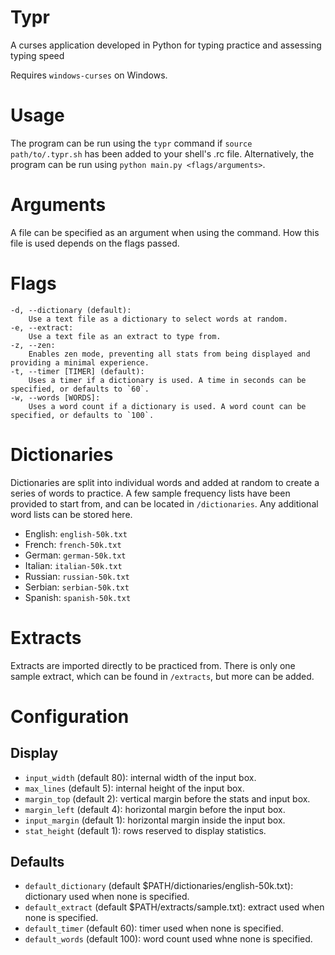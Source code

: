 # Typr

A curses application developed in Python for typing practice and assessing typing speed

Requires `windows-curses` on Windows.

# Usage

The program can be run using the `typr` command if `source path/to/.typr.sh` has been added to your shell's .rc file. Alternatively, the program can be run using `python main.py <flags/arguments>`.

# Arguments

A file can be specified as an argument when using the command. How this file is used depends on the flags passed.

# Flags

```
-d, --dictionary (default):
    Use a text file as a dictionary to select words at random.
-e, --extract:
    Use a text file as an extract to type from.
-z, --zen:
    Enables zen mode, preventing all stats from being displayed and providing a minimal experience.
-t, --timer [TIMER] (default):
    Uses a timer if a dictionary is used. A time in seconds can be specified, or defaults to `60`.
-w, --words [WORDS]:
    Uses a word count if a dictionary is used. A word count can be specified, or defaults to `100`.
```

# Dictionaries

Dictionaries are split into individual words and added at random to create a series of words to practice. A few sample frequency lists have been provided to start from, and can be located in `/dictionaries`. Any additional word lists can be stored here.

- English: `english-50k.txt`
- French: `french-50k.txt`
- German: `german-50k.txt`
- Italian: `italian-50k.txt`
- Russian: `russian-50k.txt`
- Serbian: `serbian-50k.txt`
- Spanish: `spanish-50k.txt`

# Extracts

Extracts are imported directly to be practiced from. There is only one sample extract, which can be found in `/extracts`, but more can be added.

# Configuration

## Display

- `input_width` (default 80): internal width of the input box.
- `max_lines` (default 5): internal height of the input box.
- `margin_top` (default 2): vertical margin before the stats and input box.
- `margin_left` (default 4): horizontal margin before the input box.
- `input_margin` (default 1): horizontal margin inside the input box.
- `stat_height` (default 1): rows reserved to display statistics.

## Defaults

- `default_dictionary` (default $PATH/dictionaries/english-50k.txt):
    dictionary used when none is specified.
- `default_extract` (default $PATH/extracts/sample.txt):
    extract used when none is specified. 
- `default_timer` (default 60):
    timer used when none is specified.
- `default_words` (default 100):
    word count used whne none is specified.
